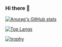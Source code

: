 ### Hi there 👋

[![Anurag's GitHub stats](https://github-readme-stats.vercel.app/api?username=rulyotano&show_icons=true&theme=radical&count_private=true)](https://github.com/rulyotano/github-readme-stats)

[![Top Langs](https://github-readme-stats.vercel.app/api/top-langs/?username=rulyotano&layout=compact&hide=html,less,css&langs_count=8)](https://github.com/rulyotano/github-readme-stats)

[![trophy](github-profile-trophy.vercel.app/?username=rulyotano&theme=darkhub)](https://github.com/rulyotano/github-profile-trophy)

<!--
**rulyotano/rulyotano** is a ✨ _special_ ✨ repository because its `README.md` (this file) appears on your GitHub profile.

Here are some ideas to get you started:

- 🔭 I’m currently working on ...
- 🌱 I’m currently learning ...
- 👯 I’m looking to collaborate on ...
- 🤔 I’m looking for help with ...
- 💬 Ask me about ...
- 📫 How to reach me: ...
- 😄 Pronouns: ...
- ⚡ Fun fact: ...
-->
